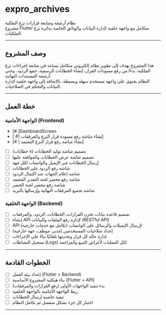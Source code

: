 # expro_archives

نظام أرشفة ومتابعة قرارات نزع الملكية  
مشروع Flutter متكامل مع واجهة خلفية لإدارة البيانات والوثائق الخاصة بدائرة نزع الملكيات.

---

## وصف المشروع

هذا المشروع يهدف إلى تطوير نظام إلكتروني متكامل يساعد في متابعة إجراءات نزع الملكية، بدءًا من رفع مسودات القرار، إنشاء الخطابات الرسمية، جمع الردود، وحتى أرشفة المستندات النهائية.  
النظام يحتوي على واجهة مستخدم سهلة وبسيطة، بالإضافة إلى واجهة خلفية لإدارة البيانات والتحكم في الصلاحيات.

---

## خطة العمل

### الواجهة الأمامية (Frontend)
 - [# ]DashboardScreen
- [ #] إنشاء شاشة رفع مسودة قرار النزع والمرفقات  
- [# ] إنشاء شاشة رفع قرار النزع المعتمد  
- [ ] تصميم شاشة توليد الخطابات (٨ خطابات)  
- [ ] تصميم شاشة عرض الخطابات والموافقة عليها  
- [ ] إرسال الخطابات عبر الإيميل والواتساب لكل جهة  
- [ ] شاشة رفع الردود على الخطابات  
- [ ] شاشة إعلام الجهات عند اكتمال الردود  
- [ ] شاشة رفع محضر لجنة التقدير المعتمد  
- [ ] شاشة رفع محضر لجنة الحصر  
- [ ] شاشة تجميع المرفقات النهائية وإرسالها بالبريد  

### الواجهة الخلفية (Backend)

- [ ] تصميم قاعدة بيانات تخزن القرارات، الخطابات، الردود، والمرفقات  
- [ ] إنشاء API لإدارة رفع الملفات والبيانات (RESTful API)  
- [ ] API لإرسال الإيميلات والرسائل على الواتساب (تكامل مع خدمات خارجية)  
- [ ] إعداد صلاحيات المستخدمين (مدير، موظف، جهة خارجية)  
- [ ] إدارة حالة كل قرار وتحديثها تلقائيًا بناءً على الإجراءات  
- [ ] تسجيل النشاطات (Logs) لكل العمليات لأغراض التتبع والمراجعة  

---

## الخطوات القادمة

- [ ] إعداد بيئة العمل (Flutter + Backend)  
- [ ] بناء هيكلية المشروع الأساسية (Flutter + API)  
- [ ] بدء تنفيذ الواجهات الأولى (رفع القرارات والمرفقات)  
- [ ] ربط الواجهة الأمامية بالواجهة الخلفية  
- [ ] تنفيذ خاصية إرسال الخطابات  
- [ ] اختبار كل جزء بشكل منفصل ثم تكامل النظام  

---
